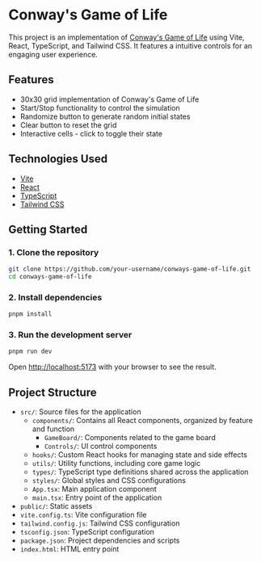 # Conway's Game of Life

This project is an implementation of [Conway's Game of Life](https://playgameoflife.com) using Vite, React, TypeScript, and Tailwind CSS. It features a intuitive controls for an engaging user experience.

## Features

- 30x30 grid implementation of Conway's Game of Life
- Start/Stop functionality to control the simulation
- Randomize button to generate random initial states
- Clear button to reset the grid
- Interactive cells - click to toggle their state

## Technologies Used

- [Vite](https://vitejs.dev/)
- [React](https://reactjs.org/)
- [TypeScript](https://www.typescriptlang.org/)
- [Tailwind CSS](https://tailwindcss.com/)

## Getting Started

### 1. Clone the repository

```bash
git clone https://github.com/your-username/conways-game-of-life.git
cd conways-game-of-life
```

### 2. Install dependencies

```bash
pnpm install
```

### 3. Run the development server

```bash
pnpm run dev
```

Open [http://localhost:5173](http://localhost:5173) with your browser to see the result.

## Project Structure

- `src/`: Source files for the application
  - `components/`: Contains all React components, organized by feature and function
    - `GameBoard/`: Components related to the game board
    - `Controls/`: UI control components
  - `hooks/`: Custom React hooks for managing state and side effects
  - `utils/`: Utility functions, including core game logic
  - `types/`: TypeScript type definitions shared across the application
  - `styles/`: Global styles and CSS configurations
  - `App.tsx`: Main application component
  - `main.tsx`: Entry point of the application
- `public/`: Static assets
- `vite.config.ts`: Vite configuration file
- `tailwind.config.js`: Tailwind CSS configuration
- `tsconfig.json`: TypeScript configuration
- `package.json`: Project dependencies and scripts
- `index.html`: HTML entry point

